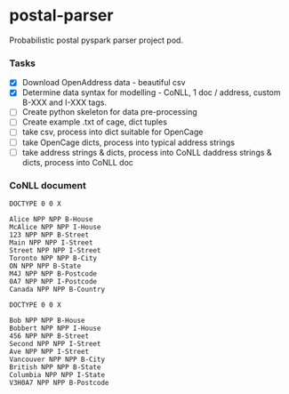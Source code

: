 # postal-parser
Probabilistic postal pyspark parser project pod.

### Tasks

- [x] Download OpenAddress data - beautiful csv
- [x] Determine data syntax for modelling - CoNLL, 1 doc / address, custom B-XXX and I-XXX tags.
- [ ] Create python skeleton for data pre-processing
- [ ] Create example .txt of cage, dict tuples
- [ ] take csv, process into dict suitable for OpenCage
- [ ] take OpenCage  dicts, process into typical address strings
- [ ] take address strings & dicts, process into CoNLL daddress strings & dicts, process into CoNLL doc

### CoNLL document

```
DOCTYPE 0 0 X

Alice NPP NPP B-House
McAlice NPP NPP I-House
123 NPP NPP B-Street
Main NPP NPP I-Street
Street NPP NPP I-Street
Toronto NPP NPP B-City
ON NPP NPP B-State
M4J NPP NPP B-Postcode
0A7 NPP NPP I-Postcode
Canada NPP NPP B-Country

DOCTYPE 0 0 X

Bob NPP NPP B-House
Bobbert NPP NPP I-House
456 NPP NPP B-Street
Second NPP NPP I-Street
Ave NPP NPP I-Street
Vancouver NPP NPP B-City
British NPP NPP B-State
Columbia NPP NPP I-State
V3H0A7 NPP NPP B-Postcode

```


